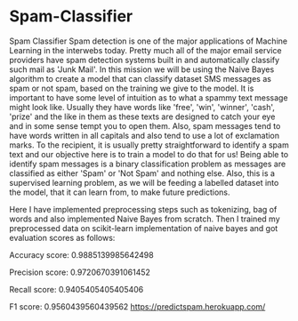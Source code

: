 # Spam-Classifier
Spam Classifier Spam detection is one of the major applications of Machine Learning in the interwebs today. Pretty much all of the major email service providers have spam detection systems built in and automatically classify such mail as 'Junk Mail'.  In this mission we will be using the Naive Bayes algorithm to create a model that can classify dataset SMS messages as spam or not spam, based on the training we give to the model. It is important to have some level of intuition as to what a spammy text message might look like. Usually they have words like 'free', 'win', 'winner', 'cash', 'prize' and the like in them as these texts are designed to catch your eye and in some sense tempt you to open them. Also, spam messages tend to have words written in all capitals and also tend to use a lot of exclamation marks. To the recipient, it is usually pretty straightforward to identify a spam text and our objective here is to train a model to do that for us!  Being able to identify spam messages is a binary classification problem as messages are classified as either 'Spam' or 'Not Spam' and nothing else. Also, this is a supervised learning problem, as we will be feeding a labelled dataset into the model, that it can learn from, to make future predictions.

Here I have implemented preprocessing steps such as tokenizing, bag of words and also implemented Naive Bayes from scratch. Then I trained my preprocessed data on scikit-learn implementation of naive bayes and got evaluation scores as follows:

Accuracy score:  0.9885139985642498

Precision score:  0.9720670391061452

Recall score:  0.9405405405405406

F1 score:  0.9560439560439562
https://predictspam.herokuapp.com/
